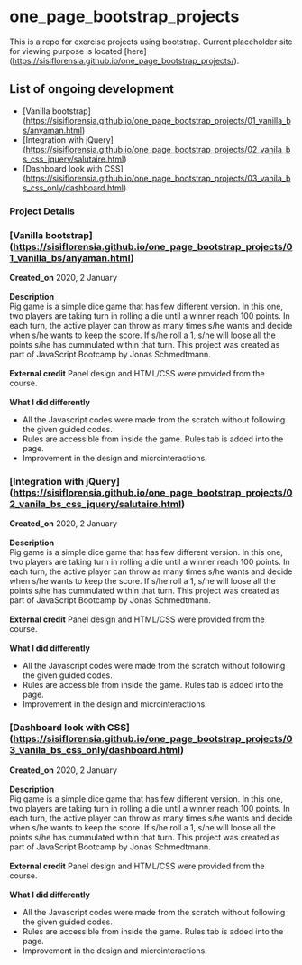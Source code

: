 # one_page_bootstrap_projects

This is a repo for exercise projects using bootstrap.
Current placeholder site for viewing purpose is located [here] (https://sisiflorensia.github.io/one_page_bootstrap_projects/).

## List of ongoing development
- [Vanilla bootstrap] (https://sisiflorensia.github.io/one_page_bootstrap_projects/01_vanilla_bs/anyaman.html)
- [Integration with jQuery] (https://sisiflorensia.github.io/one_page_bootstrap_projects/02_vanila_bs_css_jquery/salutaire.html)
- [Dashboard look with CSS] (https://sisiflorensia.github.io/one_page_bootstrap_projects/03_vanila_bs_css_only/dashboard.html)


### Project Details
### [Vanilla bootstrap] (https://sisiflorensia.github.io/one_page_bootstrap_projects/01_vanilla_bs/anyaman.html)
**Created_on** 2020, 2 January<br><br>
**Description**<br>
Pig game is a simple dice game that has few different version. In this one, two players are taking turn in rolling a die until a winner reach 100 points. In each turn, the active player can throw as many times s/he wants and decide when s/he wants to keep the score. If s/he roll a 1, s/he will loose all the points s/he has cummulated within that turn.
This project was created as part of JavaScript Bootcamp by Jonas Schmedtmann.<br><br>
**External credit** Panel design and HTML/CSS were provided from the course.<br><br>
**What I did differently**<br>
- All the Javascript codes were made from the scratch without following the given guided codes.
- Rules are accessible from inside the game. Rules tab is added into the page.
- Improvement in the design and microinteractions.<br>

### [Integration with jQuery] (https://sisiflorensia.github.io/one_page_bootstrap_projects/02_vanila_bs_css_jquery/salutaire.html)
**Created_on** 2020, 2 January<br><br>
**Description**<br>
Pig game is a simple dice game that has few different version. In this one, two players are taking turn in rolling a die until a winner reach 100 points. In each turn, the active player can throw as many times s/he wants and decide when s/he wants to keep the score. If s/he roll a 1, s/he will loose all the points s/he has cummulated within that turn.
This project was created as part of JavaScript Bootcamp by Jonas Schmedtmann.<br><br>
**External credit** Panel design and HTML/CSS were provided from the course.<br><br>
**What I did differently**<br>
- All the Javascript codes were made from the scratch without following the given guided codes.
- Rules are accessible from inside the game. Rules tab is added into the page.
- Improvement in the design and microinteractions.<br>

### [Dashboard look with CSS] (https://sisiflorensia.github.io/one_page_bootstrap_projects/03_vanila_bs_css_only/dashboard.html)
**Created_on** 2020, 2 January<br><br>
**Description**<br>
Pig game is a simple dice game that has few different version. In this one, two players are taking turn in rolling a die until a winner reach 100 points. In each turn, the active player can throw as many times s/he wants and decide when s/he wants to keep the score. If s/he roll a 1, s/he will loose all the points s/he has cummulated within that turn.
This project was created as part of JavaScript Bootcamp by Jonas Schmedtmann.<br><br>
**External credit** Panel design and HTML/CSS were provided from the course.<br><br>
**What I did differently**<br>
- All the Javascript codes were made from the scratch without following the given guided codes.
- Rules are accessible from inside the game. Rules tab is added into the page.
- Improvement in the design and microinteractions.<br>

